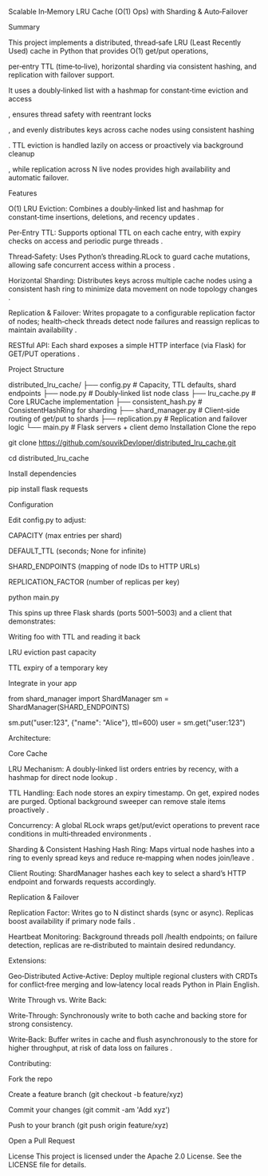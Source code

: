 Scalable In‑Memory LRU Cache (O(1) Ops) with Sharding & Auto‑Failover

Summary

This project implements a distributed, thread‑safe LRU (Least Recently Used) cache in Python that provides O(1) get/put operations, 

per‑entry TTL (time‑to‑live), horizontal sharding via consistent hashing, and replication with failover support. 

It uses a doubly‑linked list with a hashmap for constant‑time eviction and access 

, ensures thread safety with reentrant locks 

, and evenly distributes keys across cache nodes using consistent hashing 

. TTL eviction is handled lazily on access or proactively via background cleanup 

, while replication across N live nodes provides high availability and automatic failover.

Features

O(1) LRU Eviction: Combines a doubly‑linked list and hashmap for constant‑time insertions, deletions, and recency updates .



Per‑Entry TTL: Supports optional TTL on each cache entry, with expiry checks on access and periodic purge threads .



Thread‑Safety: Uses Python’s threading.RLock to guard cache mutations, allowing safe concurrent access within a process .



Horizontal Sharding: Distributes keys across multiple cache nodes using a consistent hash ring to minimize data movement on node topology changes .



Replication & Failover: Writes propagate to a configurable replication factor of nodes; health‑check threads detect node failures and reassign replicas to maintain availability .



RESTful API: Each shard exposes a simple HTTP interface (via Flask) for GET/PUT operations .



Project Structure

distributed_lru_cache/
├── config.py           # Capacity, TTL defaults, shard endpoints
├── node.py             # Doubly‑linked list node class
├── lru_cache.py        # Core LRUCache implementation
├── consistent_hash.py  # ConsistentHashRing for sharding
├── shard_manager.py    # Client‑side routing of get/put to shards
├── replication.py      # Replication and failover logic
└── main.py             # Flask servers + client demo
Installation
Clone the repo


git clone https://github.com/souvikDevloper/distributed_lru_cache.git

cd distributed_lru_cache

Install dependencies


pip install flask requests

Configuration

Edit config.py to adjust:

CAPACITY (max entries per shard)

DEFAULT_TTL (seconds; None for infinite)

SHARD_ENDPOINTS (mapping of node IDs to HTTP URLs)

REPLICATION_FACTOR (number of replicas per key)




python main.py

This spins up three Flask shards (ports 5001–5003) and a client that demonstrates:

Writing foo with TTL and reading it back

LRU eviction past capacity

TTL expiry of a temporary key

Integrate in your app


from shard_manager import ShardManager
sm = ShardManager(SHARD_ENDPOINTS)

sm.put("user:123", {"name": "Alice"}, ttl=600)
user = sm.get("user:123")

Architecture:

Core Cache

LRU Mechanism: A doubly‑linked list orders entries by recency, with a hashmap for direct node lookup .



TTL Handling: Each node stores an expiry timestamp. On get, expired nodes are purged. Optional background sweeper can remove stale items proactively .



Concurrency: A global RLock wraps get/put/evict operations to prevent race conditions in multi‑threaded environments .



Sharding & Consistent Hashing
Hash Ring: Maps virtual node hashes into a ring to evenly spread keys and reduce re‑mapping when nodes join/leave .



Client Routing: ShardManager hashes each key to select a shard’s HTTP endpoint and forwards requests accordingly.

Replication & Failover

Replication Factor: Writes go to N distinct shards (sync or async). Replicas boost availability if primary node fails .



Heartbeat Monitoring: Background threads poll /health endpoints; on failure detection, replicas are re‑distributed to maintain desired redundancy.

Extensions:

Geo‑Distributed Active‑Active: Deploy multiple regional clusters with CRDTs for conflict‑free merging and low‑latency local reads 
Python in Plain English.


Write Through vs. Write Back:

Write‑Through: Synchronously write to both cache and backing store for strong consistency.

Write‑Back: Buffer writes in cache and flush asynchronously to the store for higher throughput, at risk of data loss on failures .



Contributing:

Fork the repo

Create a feature branch (git checkout -b feature/xyz)

Commit your changes (git commit -am 'Add xyz')

Push to your branch (git push origin feature/xyz)

Open a Pull Request

License
This project is licensed under the Apache 2.0 License. See the LICENSE file for details.

